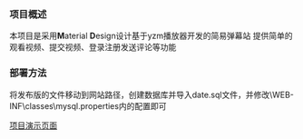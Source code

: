 ### 项目概述

本项目是采用**M**aterial **D**esign设计基于yzm播放器开发的简易弹幕站
提供简单的观看视频、提交视频、登录注册发送评论等功能

### 部署方法

将发布版的文件移动到网站路径，创建数据库并导入date.sql文件，并修改\WEB-INF\classes\mysql.properties内的配置即可

[项目演示页面](http://yx.ezsky.xyz/)

